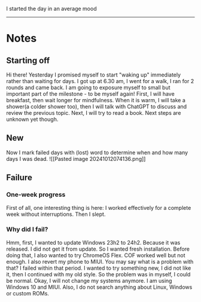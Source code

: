 I started the day in an average mood
___
# Notes
## Starting off
Hi there! Yesterday I promised myself to start "waking up" immediately rather than waiting for days. I got up at 6.30 am, I went for a walk, I ran for 2 rounds and came back. I am going to exposure myself to small but important part of the milestone - to be myself again! First, I will have breakfast, then wait longer for mindfulness. When it is warm, I will take a shower(a colder shower too), then I will talk with ChatGPT to discuss and review the previous topic. Next, I will try to read a book. Next steps are unknown yet though.

## New
Now I mark failed days with (lost) word to determine when and how many days I was dead.
![[Pasted image 20241012074136.png]]
## Failure
### One-week progress
First of all, one interesting thing is here: I worked effectively for a complete week without interruptions. Then I slept. 
### Why did I fail?
Hmm, first, I wanted to update Windows 23h2 to 24h2. Because it was released. I did not get it from update. So I wanted fresh installation. Before doing that, I also wanted to try ChromeOS Flex. COF worked well but not enough. I also revert my phone to MIUI. You may say what is a problem with that? I failed within that period. I wanted to try something new, I did not like it, then I continued with my old style. So the problem was in myself, I could be normal. Okay, I will not change my systems anymore. I am using Windows 10 and MIUI. Also, I do not search anything about Linux, Windows or custom ROMs. 